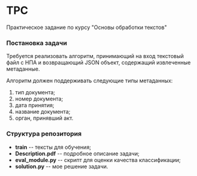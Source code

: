 # TPC

Практическое задание по курсу "Основы обработки текстов"

### Постановка задачи

Требуется реализовать алгоритм, принимающий на вход текстовый файл с НПА и возвращающий
JSON объект, содержащий извлеченные метаданные.

Алгоритм должен поддерживать следующие типы метаданных:

1. тип документа;
2. номер документа;
3. дата принятия;
4. название документа;
5. орган, принявший акт.

### Структура репозитория

- **train** -- тексты для обучения;
- **Description.pdf** -- подробное описание задачи;
- **eval_module.py** -- скрипт для оценки качества классификации;
- **solution.py** -- мое решение задачи.